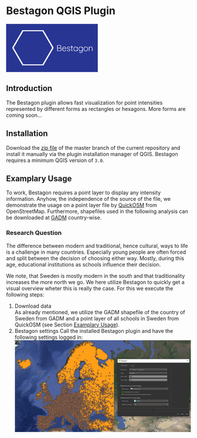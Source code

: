 # Bestagon QGIS Plugin

![Bestagon](readme/bestagon.png)

## Introduction
The Bestagon plugin allows fast visualization for point intensities 
represented by different forms as rectangles or hexagons. More forms 
are coming soon...

## Installation
Download the [zip file](https://github.com/KonstiDE/Bestagon/archive/refs/heads/master.zip)
of the master branch of the current repository and install it manually via the plugin installation
manager of QGIS. Bestagon requires a minimum QGIS version of ``3.0``.

## Examplary Usage
To work, Bestagon requires a point layer to display any intensity information. Anyhow,
the independence of the source of the file, we demonstrate the usage on a point layer file
by [QuickOSM](https://plugins.qgis.org/plugins/QuickOSM/) from OpenStreetMap. Furthermore,
shapefiles used in the following analysis can be downloaded at 
[GADM](https://gadm.org/download_country.html) country-wise.

### Research Question
The difference between modern and traditional, hence cultural, ways to life is a challenge in many countries.
Especially young people are often forced and split between the decision of choosing either way. Mostly, during this age,
educational institutions as schools influence their decision.

We note, that Sweden is mostly modern in the south and that traditionality increases the more north we go. We here
utilize Bestagon to quickly get a visual overview wheter this is really the case. For this we execute the following steps:

1. Download data\
As already mentioned, we utilize the GADM shapefile of the country of Sweden from GADM and a point layer of all
schools in Sweden from QuickOSM (see Section [Examplary Usage](#examplary-usage)).
2. Bestagon settings
Call the installed Bestagon plugin and have the following settings logged in:
![Bestagon](readme/usage_step_2.PNG)



